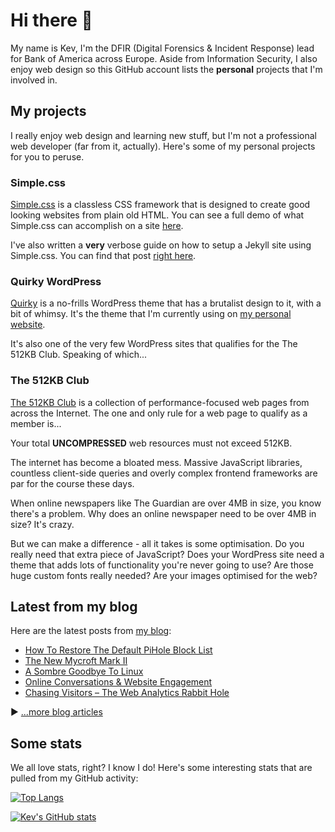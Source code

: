 # Hi there 👋

My name is Kev, I'm the DFIR (Digital Forensics & Incident Response) lead for Bank of America across Europe. Aside from Information Security, I also enjoy web design so this GitHub account lists the **personal** projects that I'm involved in.

## My projects

I really enjoy web design and learning new stuff, but I'm not a professional web developer (far from it, actually). Here's some of my personal projects for you to peruse.

### Simple.css

[Simple.css](https://simplecss.org) is a classless CSS framework that is designed to create good looking websites from plain old HTML. You can see a full demo of what Simple.css can accomplish on a site [here](https://simplecss.org/demo).

I've also written a **very** verbose guide on how to setup a Jekyll site using Simple.css. You can find that post [right here](https://kevq.uk/how-to-build-jekyll-site-simple-css/).

### Quirky WordPress

[Quirky](https://github.com/kevquirk/quirky-wordpress) is a no-frills WordPress theme that has a brutalist design to it, with a bit of whimsy. It's the theme that I'm currently using on [my personal website](https://kevq.uk).

It's also one of the very few WordPress sites that qualifies for the The 512KB Club. Speaking of which...

### The 512KB Club

[The 512KB Club](https://512kb.club) is a collection of performance-focused web pages from across the Internet. The one and only rule for a web page to qualify as a member is...

Your total **UNCOMPRESSED** web resources must not exceed 512KB.

The internet has become a bloated mess. Massive JavaScript libraries, countless client-side queries and overly complex frontend frameworks are par for the course these days.

When online newspapers like The Guardian are over 4MB in size, you know there's a problem. Why does an online newspaper need to be over 4MB in size? It's crazy.

But we can make a difference - all it takes is some optimisation. Do you really need that extra piece of JavaScript? Does your WordPress site need a theme that adds lots of functionality you're never going to use? Are those huge custom fonts really needed? Are your images optimised for the web?

## Latest from my blog

Here are the latest posts from [my blog](https://kevq.uk/blog):

<!-- BLOG-POST-LIST:START -->
- [How To Restore The Default PiHole Block List](https://kevq.uk/how-to-restore-the-default-pihole-block-list/)
- [The New Mycroft Mark II](https://kevq.uk/notes/the-new-mycroft-mark-ii/)
- [A Sombre Goodbye To Linux](https://kevq.uk/a-sombre-goodbye-to-linux/)
- [Online Conversations & Website Engagement](https://kevq.uk/online-conversations-website-engagement/)
- [Chasing Visitors – The Web Analytics Rabbit Hole](https://kevq.uk/chasing-visitors-the-web-analytics-rabbit-hole/)
<!-- BLOG-POST-LIST:END -->

▶ [...more blog articles](https://kevq.uk/blog)


## Some stats

We all love stats, right? I know I do! Here's some interesting stats that are pulled from my GitHub activity:

[![Top Langs](https://github-readme-stats.vercel.app/api/top-langs/?username=kevquirk)](https://github.com/anuraghazra/github-readme-stats)

[![Kev's GitHub stats](https://github-readme-stats.vercel.app/api?username=kevquirk)](https://github.com/kevquirk)
